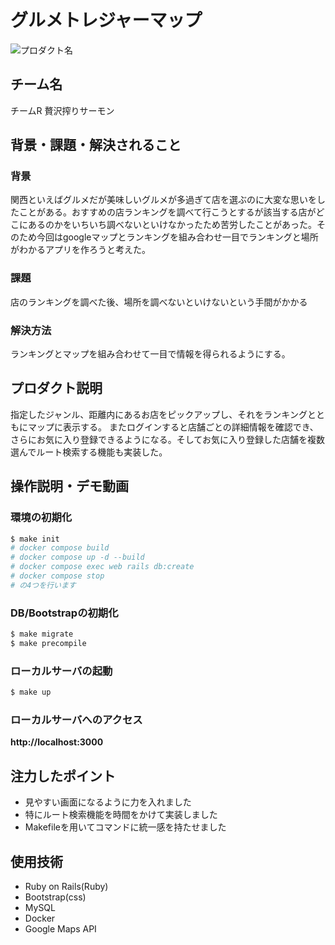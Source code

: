 # グルメトレジャーマップ
<!-- プロダクト名に変更してください -->

![プロダクト名](https://kc3.me/cms/wp-content/uploads/2023/11/2b1b6d9083182c0ce0aeb60000b4d7a7.png)
<!-- プロダクト名・イメージ画像を差し変えてください -->


## チーム名
チームR 贅沢搾りサーモン
<!-- チームIDとチーム名を入力してください -->


## 背景・課題・解決されること

<!-- テーマ「関西をいい感じに」に対して、考案するプロダクトがどういった(Why)背景から思いついたのか、どのよう(What)な課題があり、どのよう(How)に解決するのかを入力してください -->
### 背景
関西といえばグルメだが美味しいグルメが多過ぎて店を選ぶのに大変な思いをしたことがある。おすすめの店ランキングを調べて行こうとするが該当する店がどこにあるのかをいちいち調べないといけなかったため苦労したことがあった。そのため今回はgoogleマップとランキングを組み合わせ一目でランキングと場所がわかるアプリを作ろうと考えた。

### 課題
店のランキングを調べた後、場所を調べないといけないという手間がかかる

### 解決方法
ランキングとマップを組み合わせて一目で情報を得られるようにする。

## プロダクト説明
指定したジャンル、距離内にあるお店をピックアップし、それをランキングとともにマップに表示する。
またログインすると店舗ごとの詳細情報を確認でき、さらにお気に入り登録できるようになる。そしてお気に入り登録した店舗を複数選んでルート検索する機能も実装した。
<!-- 開発したプロダクトの説明を入力してください -->


## 操作説明・デモ動画
<!--[デモ動画はこちら](https://www.youtube.com/watch?v=_FAA15ARmas)-->
<!-- 開発したプロダクトの操作説明について入力してください。また、操作説明デモ動画があれば、埋め込みやリンクを記載してください -->
### 環境の初期化
```bash
$ make init
# docker compose build
# docker compose up -d --build
# docker compose exec web rails db:create
# docker compose stop
# の4つを行います
```
### DB/Bootstrapの初期化
```bash
$ make migrate
$ make precompile
```
### ローカルサーバの起動
```bash
$ make up
```
### ローカルサーバへのアクセス
**http://localhost:3000**


## 注力したポイント

<!-- 開発したプロダクトの中で、特に注力して作成した箇所・ポイントについて入力してください -->
- 見やすい画面になるように力を入れました
- 特にルート検索機能を時間をかけて実装しました
- Makefileを用いてコマンドに統一感を持たせました


## 使用技術
- Ruby on Rails(Ruby)
- Bootstrap(css)
- MySQL
- Docker
- Google Maps API
<!-- 使用技術を入力してください -->


<!--
markdownの記法はこちらを参照してください！
https://docs.github.com/ja/get-started/writing-on-github/getting-started-with-writing-and-formatting-on-github/basic-writing-and-formatting-syntax
-->